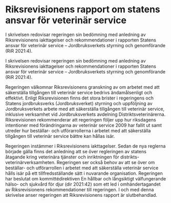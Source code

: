 # Riksrevisionens rapport om statens ansvar för veterinär service

I skrivelsen redovisar regeringen sin bedömning med anledning av Riksrevisionens iakttagelser och rekommendationer i rapporten Statens ansvar för veterinär service – Jordbruksverkets styrning och genomförande (RiR 2021:4).

I skrivelsen redovisar regeringen sin bedömning med anledning av Riksrevisionens iakttagelser och rekommendationer i rapporten Statens ansvar för veterinär service – Jordbruksverkets styrning och genomförande (RiR 2021:4).

Regeringen välkomnar Riksrevisionens granskning av om arbetet med att säkerställa tillgången till veterinär service bedrivs ändamålsenligt och effektivt. Enligt Riksrevisionen finns det stora brister i regeringens och Statens jordbruksverks (Jordbruksverket) styrning och uppföljning av Jordbruksverkets arbete med att säkerställa tillgången till veterinär service, inklusive verksamhet vid Jordbruksverkets avdelning Distriktsveterinärerna. Riksrevisionen rekommenderar att regeringen följer upp hur riksdagens intentioner med förändringarna av veterinär service 2009 har fallit ut samt utreder hur beställar- och utförarrollerna i arbetet med att säkerställa tillgången till veterinär service bättre kan hållas isär.

Regeringen instämmer i Riksrevisionens iakttagelser. Sedan de nya reglerna började gälla finns det anledning att se över regleringen av statens åtagande kring veterinära tjänster och inriktningen för distrikts-veterinärverksamheten. Regeringen ser också behov av att se över om beställar- och utförarrollen i arbetet med att säkerställa veterinär service hålls isär på ett tillfredsställande sätt i nuvarande organisation. Regeringen har beslutat om kommittédirektiven En hållbar och långsiktigt välfungerande hälso- och sjukvård för djur (dir 2021:42) som ett led i omhändertagandet av Riksrevisionens rekommendationer till regeringen. I och med denna skrivelse anser regeringen att Riksrevisionens rapport är slutbehandlad.
